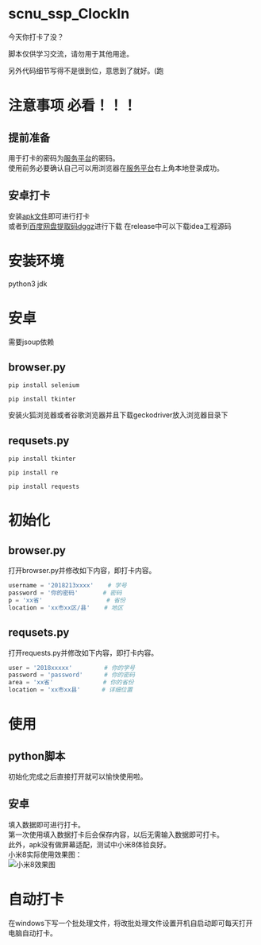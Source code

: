 # scnu_ssp_ClockIn
今天你打卡了没？

脚本仅供学习交流，请勿用于其他用途。
  
另外代码细节写得不是很到位，意思到了就好。(跑

# 注意事项 必看！！！
## 提前准备
用于打卡的密码为[服务平台](https://ssp.scnu.edu.cn/)的密码。  
使用前务必要确认自己可以用浏览器在[服务平台](https://ssp.scnu.edu.cn/)右上角本地登录成功。  

## 安卓打卡
安装[apk文件](https://github.com/wumcpq/scnu_ssp_ClockIn/raw/master/android/app-release.apk)即可进行打卡  
或者到[百度网盘提取码dggz](https://pan.baidu.com/s/1nR0FXhVCE8stEVZ_DT5zxg)进行下载
在release中可以下载idea工程源码

# 安装环境
python3
jdk

# 安卓
需要jsoup依赖  

## browser.py
`pip install selenium`
  
`pip install tkinter`
  
安装火狐浏览器或者谷歌浏览器并且下载geckodriver放入浏览器目录下
## requsets.py
`pip install tkinter`
  
`pip install re`
  
`pip install requests`

# 初始化
## browser.py
打开browser.py并修改如下内容，即打卡内容。
```python
username = '2018213xxxx'    # 学号
password = '你的密码'       # 密码
p = 'xx省'                  # 省份
location = 'xx市xx区/县'    # 地区
```  
## requsets.py
打开requests.py并修改如下内容，即打卡内容。
```python
user = '2018xxxxx'         # 你的学号
password = 'password'      # 你的密码
area = 'xx省'              # 你的省份
location = 'xx市xx县'      # 详细位置
```
  
# 使用
## python脚本
初始化完成之后直接打开就可以愉快使用啦。  

## 安卓
填入数据即可进行打卡。  
第一次使用填入数据打卡后会保存内容，以后无需输入数据即可打卡。  
此外，apk没有做屏幕适配，测试中小米8体验良好。  
小米8实际使用效果图：  
![小米8效果图](https://github.com/wumcpq/scnu_ssp_ClockIn/raw/master/android/Snipaste_2020-05-10_18-12-27.jpg)

# 自动打卡
在windows下写一个批处理文件，将改批处理文件设置开机自启动即可每天打开电脑自动打卡。
